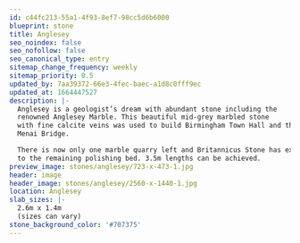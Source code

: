 ```yaml
---
id: c44fc213-55a1-4f93-8ef7-98cc5d6b6000
blueprint: stone
title: Anglesey
seo_noindex: false
seo_nofollow: false
seo_canonical_type: entry
sitemap_change_frequency: weekly
sitemap_priority: 0.5
updated_by: 7aa39372-66e3-4fec-baec-a1d8c0fff9ec
updated_at: 1664447527
description: |-
  Anglesey is a geologist’s dream with abundant stone including the
  renowned Anglesey Marble. This beautiful mid-grey marbled stone
  with fine calcite veins was used to build Birmingham Town Hall and the
  Menai Bridge.

  There is now only one marble quarry left and Britannicus Stone has exclusivity
  to the remaining polishing bed. 3.5m lengths can be achieved.
preview_image: stones/anglesey/723-x-473-1.jpg
header: image
header_image: stones/anglesey/2560-x-1440-1.jpg
location: Anglesey
slab_sizes: |-
  2.6m x 1.4m
  (sizes can vary)
stone_background_color: '#707375'
---
```

